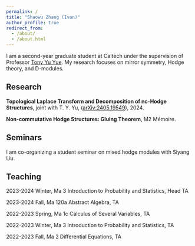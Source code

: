 ```yaml
---
permalink: /
title: "Shaowu Zhang (Ivan)"
author_profile: true
redirect_from: 
  - /about/
  - /about.html
---
```


I am a second-year graduate student at Caltech under the supervision of Professor [Tony Yu Yue](https://tyy.caltech.edu/). My research focuses on mirror symmetry, Hodge theory, and D-modules.

Research
------
**Topological Laplace Transform and Decomposition of nc-Hodge Structures**, joint with T. Y. Yu, ([arXiv:2405.19549]((https://arxiv.org/pdf/2405.19549))), 2024.

**Non-commutative Hodge Structures: Gluing Theorem**, M2 Mémoire.


Seminars
------
I am co-organizing a student seminar on mixed hodge modules with Siyang Liu.


Teaching
------
2023-2024 Winter, Ma 3 Introduction to Probability and Statistics, Head TA

2023-2024 Fall, Ma 120a Abstract Algebra, TA

2022-2023 Spring, Ma 1c Calculus of Several Variables, TA

2022-2023 Winter, Ma 3 Introduction to Probability and Statistics, TA

2022-2023 Fall, Ma 2 Differential Equations, TA 
